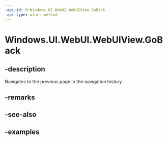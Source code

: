 ```yaml
---
-api-id: M:Windows.UI.WebUI.WebUIView.GoBack
-api-type: winrt method
---
```


<!-- Method syntax.
public void WebUIView.GoBack()
-->

# Windows.UI.WebUI.WebUIView.GoBack

## -description
Navigates to the previous page in the navigation history.

## -remarks

## -see-also

## -examples

